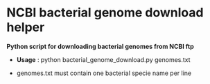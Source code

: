 # NCBI bacterial genome download helper
**Python script for downloading bacterial genomes from NCBI ftp**

 - **Usage** : python bacterial_genome_download.py genomes.txt

 - genomes.txt must contain one bacterial specie name per line
